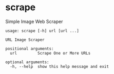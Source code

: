 # scrape
Simple Image Web Scraper


```
usage: scrape [-h] url [url ...]

URL Image Scraper

positional arguments:
  url         Scrape One or More URLs

optional arguments:
  -h, --help  show this help message and exit

                     
                     
```
